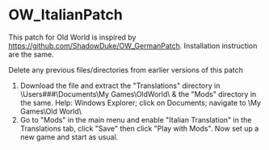 # OW_ItalianPatch

This patch for Old World is inspired by https://github.com/ShadowDuke/OW_GermanPatch. Installation instruction are the same.

Delete any previous files/directories from earlier versions of this patch

1. Download the file and extract the "Translations" directory in \Users\###\Documents\My Games\OldWorld\ & the "Mods" directory in the same. Help: Windows Explorer; click on Documents; navigate to \My Games\Old World\
2. Go to "Mods" in the main menu and enable "Italian Translation" in the Translations tab, click "Save" then click "Play with Mods". Now set up a new game and start as usual.
